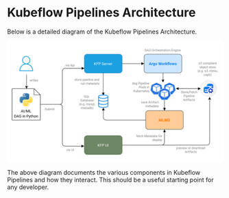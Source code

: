 # Kubeflow Pipelines Architecture

Below is a detailed diagram of the Kubeflow Pipelines Architecture.

![KubeFlow Pipelines Standalone Architecture](_static/kfp_arch_simple.svg)

The above diagram documents the various components in Kubeflow Pipelines and how they interact. This should be a useful starting point for any developer.
